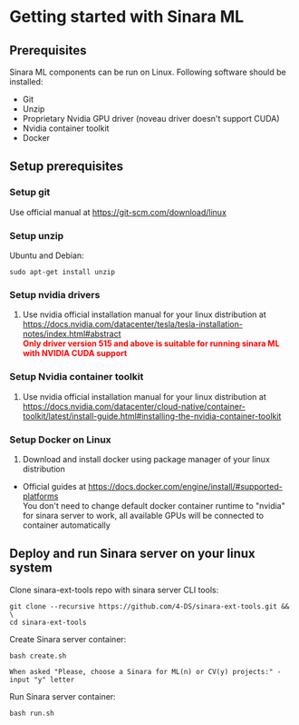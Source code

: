 # Getting started with Sinara ML

## Prerequisites
Sinara ML components can be run on Linux. Following software should be installed:
- Git
- Unzip
- Proprietary Nvidia GPU driver (noveau driver doesn't support CUDA)
- Nvidia container toolkit
- Docker

## Setup prerequisites
### Setup git
Use official manual at https://git-scm.com/download/linux

### Setup unzip
Ubuntu and Debian:
```
sudo apt-get install unzip
```

### Setup nvidia drivers
1. Use nvidia official installation manual for your linux distribution at https://docs.nvidia.com/datacenter/tesla/tesla-installation-notes/index.html#abstract<br>
    <span style="color: red;">**Only driver version 515 and above is suitable for running sinara ML with NVIDIA CUDA support**</span>

### Setup Nvidia container toolkit
1. Use nvidia official installation manual for your linux distribution at https://docs.nvidia.com/datacenter/cloud-native/container-toolkit/latest/install-guide.html#installing-the-nvidia-container-toolkit

### Setup Docker on Linux
1. Download and install docker using package manager of your linux distribution
- Official guides at https://docs.docker.com/engine/install/#supported-platforms<br>
    You don't need to change default docker container runtime to "nvidia" for sinara server to work, all available GPUs will be connected to container automatically

## Deploy and run Sinara server on your linux system
Clone sinara-ext-tools repo with sinara server CLI tools:
```
git clone --recursive https://github.com/4-DS/sinara-ext-tools.git && \
cd sinara-ext-tools
```
Create Sinara server container:<br>
```
bash create.sh
```
    When asked "Please, choose a Sinara for ML(n) or CV(y) projects:" - input "y" letter
Run Sinara server container:<br>
```
bash run.sh
```
